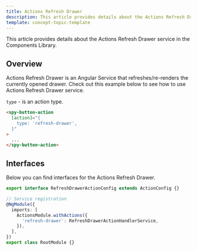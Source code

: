 ```yaml
---
title: Actions Refresh Drawer
description: This article provides details about the Actions Refresh Drawer service in the Components Library.
template: concept-topic-template
---
```


This article provides details about the Actions Refresh Drawer service in the Components Library.

## Overview

Actions Refresh Drawer is an Angular Service that refreshes/re-renders the currently opened drawer.
Check out this example below to see how to use Actions Refresh Drawer service.

`type` - is an action type.

```html
<spy-button-action
  [action]="{
    type: 'refresh-drawer',
  }"
>
  ...
</spy-button-action>
```

## Interfaces

Below you can find interfaces for the Actions Refresh Drawer.

```ts
export interface RefreshDrawerActionConfig extends ActionConfig {}

// Service registration
@NgModule({
  imports: [
    ActionsModule.withActions({
      'refresh-drawer': RefreshDrawerActionHandlerService,
    }),
  ],
})
export class RootModule {}
```
